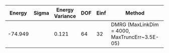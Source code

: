 | Energy  | Sigma | Energy Variance | DOF | Einf | Method                                       | Data Repository |
|---------|-------|-----------------|-----|------|----------------------------------------------|-----------------|
| -74.949 |       | 0.121           | 64  | 32   | DMRG (MaxLinkDim = 4000, MaxTruncErr~3.5E-05) |                 |
